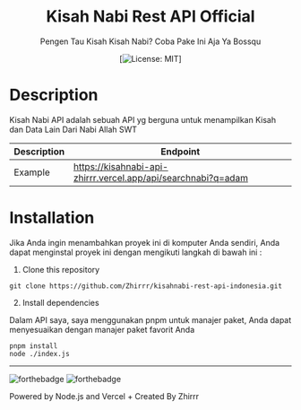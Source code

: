 <div align="center">
<h1>Kisah Nabi Rest API Official</h1>

<p>Pengen Tau Kisah Kisah Nabi? Coba Pake Ini Aja Ya Bossqu</p>

[![License: MIT](https://img.shields.io/badge/License-MIT-yellow.svg)]
</div>

# Description
Kisah Nabi API adalah sebuah API yg berguna untuk menampilkan Kisah dan Data Lain Dari Nabi Allah SWT


| Description | Endpoint | 
|------------ | ---------|
| Example | https://kisahnabi-api-zhirrr.vercel.app/api/searchnabi?q=adam |


# Installation
Jika Anda ingin menambahkan proyek ini di komputer Anda sendiri, Anda dapat menginstal proyek ini dengan mengikuti langkah di bawah ini :

1. Clone this repository
```
git clone https://github.com/Zhirrr/kisahnabi-rest-api-indonesia.git
```
2. Install dependencies

Dalam API saya, saya menggunakan pnpm untuk manajer paket, Anda dapat menyesuaikan dengan manajer paket favorit Anda
```
pnpm install
node ./index.js
```

---
![forthebadge](https://forthebadge.com/images/badges/built-with-love.svg)
![forthebadge](https://forthebadge.com/images/badges/made-with-javascript.svg)

Powered by Node.js and Vercel + Created By Zhirrr

